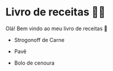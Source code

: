 # Livro de receitas :man_cook:

Olá! Bem vindo ao meu livro de receitas :clap:

- Strogonoff de Carne

- Pavê

- Bolo de cenoura

  